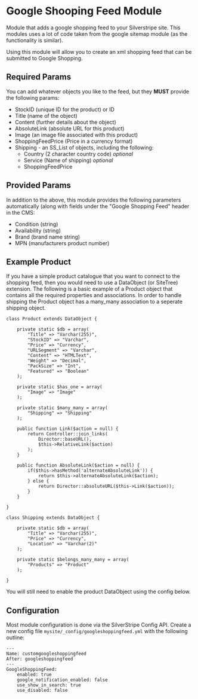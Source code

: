 # Google Shooping Feed Module

Module that adds a google shopping feed to your Silverstripe site. This
modules uses a lot of code taken from the google sitemap module (as the
functionality is similar).

Using this module will allow you to create an xml shopping feed that can
be submitted to Google Shopping. 

## Required Params

You can add whatever objects you like to the feed, but they **MUST** provide
the following params:

* StockID (unique ID for the product) or ID
* Title (name of the object)
* Content (further details about the object)
* AbsoluteLink (absolute URL for this product)
* Image (an image file associated with this product)
* ShoppingFeedPrice (Price in a currency format)
* Shipping - an SS_List of objects, including the following:
  * Country (2 character country code) _optional_
  * Service (Name of shipping) _optional_
  * ShoppingFeedPrice

## Provided Params
In addition to the above, this module provides the following parameters
automatically (along with fields under the "Google Shopping Feed" header
in the CMS:

* Condition (string)
* Availability (string)
* Brand (brand name string)
* MPN (manufacturers product number)
  
## Example Product

If you have a simple product catalogue that you want to connect to the
shopping feed, then you would need to use a DataObject (or SiteTree)
extension. The following is a basic example of a Product object that
contains all the required properties and associations. In order to
handle shipping the Product object has a many_many association to a
seperate shipping object.

    class Product extends DataObject {

        private static $db = array(
            "Title" => "Varchar(255)",
            "StockID" => "Varchar",
            "Price" => "Currency",
            "URLSegment" => "Varchar",
            "Content" => "HTMLText",
            "Weight" => "Decimal",
            "PackSize" => "Int",
            "Featured" => "Boolean"
        );
        
        private static $has_one = array(
            "Image" => "Image"
        );
        
        private static $many_many = array(
            "Shipping" => "Shipping"
        );
        
        public function Link($action = null) {
            return Controller::join_links(
                Director::baseURL(),
                $this->RelativeLink($action)
            );
        }

        public function AbsoluteLink($action = null) {
            if($this->hasMethod('alternateAbsoluteLink')) {
                return $this->alternateAbsoluteLink($action);
            } else {
                return Director::absoluteURL($this->Link($action));
            }
        }
        
    }
    
    class Shipping extends DataObject {

        private static $db = array(
            "Title" => "Varchar(255)",
            "Price" => "Currency",
            "Location" => "Varchar(2)"
        );
        
        private static $belongs_many_many = array(
            "Products" => "Product"
        );
        
    }
    
You will still need to enable the product DataObject using the config
below.
    
## Configuration

Most module configuration is done via the SilverStripe Config API.
Create a new config file `mysite/_config/googleshoppingfeed.yml` with the
following outline:

	---
	Name: customgoogleshoppingfeed
	After: googleshoppingfeed
	---
	GoogleShoppingFeed:
  		enabled: true
  		google_notification_enabled: false
  		use_show_in_search: true
  		use_disabled: false
